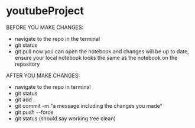 # youtubeProject

BEFORE YOU MAKE CHANGES: 
- navigate to the repo in the terminal
- git status
- git pull
now you can open the notebook and changes will be up to date, ensure your local notebook looks the same as the notebook on the repository

AFTER YOU MAKE CHANGES: 
- navigate to the repo in terminal
- git status
- git add .
- git commit -m "a message including the changes you made"
- git push --force
- git status (should say working tree clean) 
